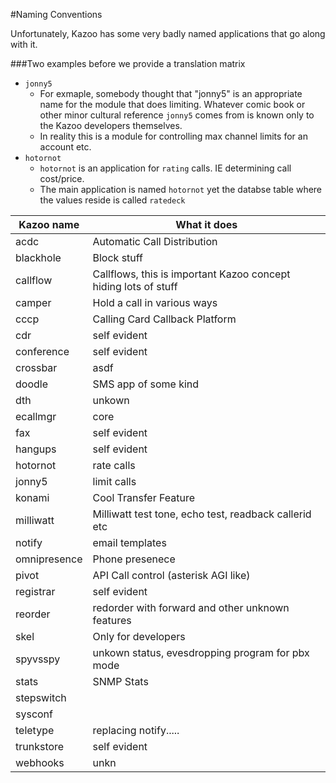 #Naming Conventions

Unfortunately, Kazoo has some very badly named applications that go along with it.

###Two examples before we provide a translation matrix

* `jonny5`
  * For exmaple, somebody thought that "jonny5" is an appropriate name for the module that does limiting.  Whatever comic book or other minor cultural reference `jonny5` comes from is known only to the Kazoo developers themselves.
  * In reality this is a module for controlling max channel limits for an account etc.
* `hotornot`
  * `hotornot` is an application for `rating` calls.  IE determining call cost/price.
  *  The main application is named `hotornot` yet the databse table where the values reside is called `ratedeck`

| Kazoo name | What it does |
|--------------|--------------------------------------------|
| acdc | Automatic Call Distribution |
| blackhole | Block stuff |
callflow | Callflows, this is important Kazoo concept hiding lots of stuff
camper | Hold a call in various ways
cccp | Calling Card Callback Platform
cdr | self evident
conference | self evident
crossbar | asdf
doodle | SMS app of some kind
dth | unkown
ecallmgr | core
fax | self evident
hangups | self evident
hotornot | rate calls
jonny5 | limit calls
konami | Cool Transfer Feature
milliwatt | Milliwatt test tone, echo test, readback callerid etc
notify | email templates
omnipresence | Phone presenece
pivot | API Call control (asterisk AGI like)
registrar | self evident
reorder | redorder with forward and other unknown features
skel | Only for developers
spyvsspy | unkown status, evesdropping program for pbx mode
stats | SNMP Stats
stepswitch |
sysconf |
teletype | replacing notify.....
trunkstore | self evident
webhooks | unkn





